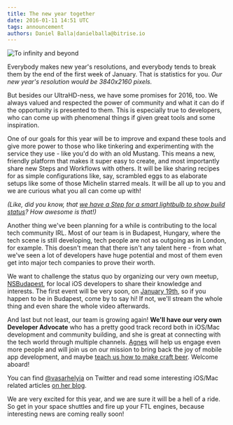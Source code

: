 ```yaml
---
title: The new year together
date: 2016-01-11 14:51 UTC
tags: announcement
authors: Daniel Balla|danielballa@bitrise.io
---
```


![To infinity and beyond](building.gif)

Everybody makes new year's resolutions, and everybody tends to break them by the end of the first week of January. That is statistics for you. *Our new year's resolution would be 3840x2160 pixels.*

But besides our UltraHD-ness, we have some promises for 2016, too. We always valued and respected the power of community and what it can do if the opportunity is presented to them. This is especially true to developers, who can come up with phenomenal things if given great tools and some inspiration.

One of our goals for this year will be to improve and expand these tools and give more power to those who like tinkering and experimenting with the service they use - like you'd do with an old Mustang. This means a new, friendly platform that makes it super easy to create, and most importantly share new Steps and Workflows with others. It will be like sharing recipes for as simple configurations like, say, scrambled eggs to as elaborate setups like some of those Michelin starred meals. It will be all up to you and we are curious what you all can come up with!

*(Like, did you know, that [we have a Step for a smart lightbulb to show build status](https://github.com/pisarm/steps-lifx)? How awesome is that!)*

Another thing we've been planning for a while is contributing to the local tech community IRL. Most of our team is in Budapest, Hungary, where the tech scene is still developing, tech people are not as outgoing as in London, for example. This doesn't mean that there isn't any talent here - from what we've seen a lot of developers have huge potential and most of them even get into major tech companies to prove their worth.

We want to challenge the status quo by organizing our very own meetup, [NSBudapest](http://www.meetup.com/NSBudapest/), for local iOS developers to share their knowledge and interests. The first event will be very soon, on [January 19th](http://www.meetup.com/NSBudapest/events/227291358/), so if you happen to be in Budapest, come by to say hi! If not, we'll stream the whole thing and even share the whole video afterwards.

And last but not least, our team is growing again! **We'll have our very own Developer Advocate** who has a pretty good track record both in iOS/Mac development and community building, and she is great at connecting with the tech world through multiple channels. [Agnes](https://twitter.com/vasarhelyia) will help us engage even more people and will join us on our mission to bring back the joy of mobile app development, and maybe [teach us how to make craft beer](http://brewfactory.org). Welcome aboard!

You can find [@vasarhelyia](https://twitter.com/vasarhelyia) on Twitter and read some interesting iOS/Mac related articles [on her blog](https://blog.alltheflow.com).

We are very excited for this year, and we are sure it will be a hell of a ride. So get in your space shuttles and fire up your FTL engines, because interesting news are coming really soon!
